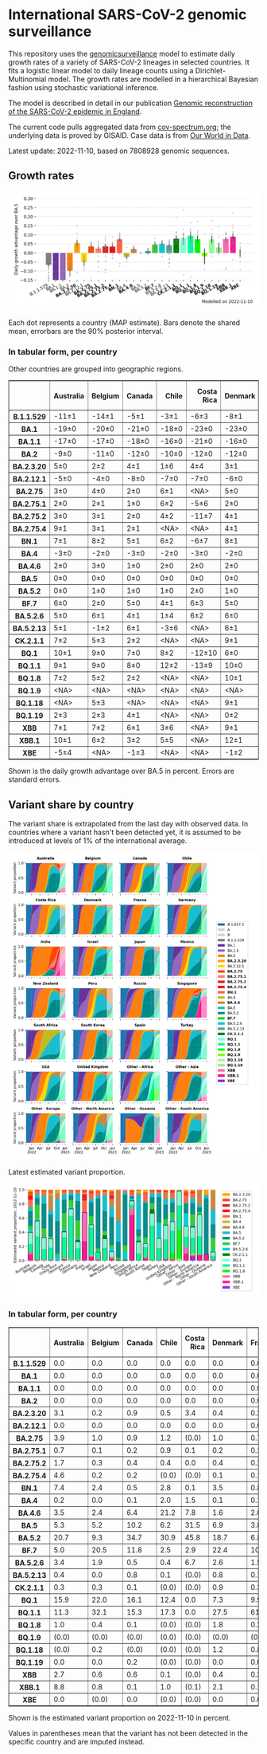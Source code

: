 # International SARS-CoV-2 genomic surveillance

This repository uses the [genomicsurveillance](https://github.com/gerstung-lab/genomicsurveillance) model to estimate daily growth rates of a variety of SARS-CoV-2 lineages in selected countries. It fits a logistic linear model to daily lineage counts using a Dirichlet-Multinomial model. The growth rates are modelled in a hierarchical Bayesian fashion using stochastic variational inference. 

The model is described in detail in our publication [Genomic reconstruction of the SARS-CoV-2 epidemic in England](https://www.nature.com/articles/s41586-021-04069-y).

The current code pulls aggregated data from [cov-spectrum.org](cov-spectrum.org); the underlying data is proved by GISAID. Case data is from [Our World in Data](https://ourworldindata.org/explorers/coronavirus-data-explorer).

Latest update: 2022-11-10, based on 7808928 genomic sequences.

## Growth rates
![Growth rates](plots/growth-rate-latest.png)

Each dot represents a country (MAP estimate). Bars denote the shared mean, errorbars are the 90% posterior interval.

### In tabular form, per country

Other countries are grouped into geographic regions.

<small><table border="1" class="dataframe">
  <thead>
    <tr style="text-align: right;">
      <th></th>
      <th>Australia</th>
      <th>Belgium</th>
      <th>Canada</th>
      <th>Chile</th>
      <th>Costa Rica</th>
      <th>Denmark</th>
      <th>France</th>
      <th>Germany</th>
      <th>India</th>
      <th>Israel</th>
      <th>Japan</th>
      <th>Mexico</th>
      <th>New Zealand</th>
      <th>Other - Africa</th>
      <th>Other - Asia</th>
      <th>Other - Europe</th>
      <th>Other - North America</th>
      <th>Other - Oceania</th>
      <th>Other - South America</th>
      <th>Peru</th>
      <th>Russia</th>
      <th>Singapore</th>
      <th>South Africa</th>
      <th>South Korea</th>
      <th>Spain</th>
      <th>Turkey</th>
      <th>USA</th>
      <th>United Kingdom</th>
    </tr>
  </thead>
  <tbody>
    <tr>
      <th>B.1.1.529</th>
      <td>-11±1</td>
      <td>-14±1</td>
      <td>-5±1</td>
      <td>-3±1</td>
      <td>-6±3</td>
      <td>-8±1</td>
      <td>-7±0</td>
      <td>-6±0</td>
      <td>-4±0</td>
      <td>-6±1</td>
      <td>-3±1</td>
      <td>-4±1</td>
      <td>-9±1</td>
      <td>-7±0</td>
      <td>-4±0</td>
      <td>-14±0</td>
      <td>-19±1</td>
      <td>&lt;NA&gt;</td>
      <td>-11±0</td>
      <td>-5±1</td>
      <td>-12±1</td>
      <td>-4±1</td>
      <td>-9±0</td>
      <td>-2±2</td>
      <td>-4±1</td>
      <td>-14±1</td>
      <td>-3±0</td>
      <td>-13±0</td>
    </tr>
    <tr>
      <th>BA.1</th>
      <td>-19±0</td>
      <td>-20±0</td>
      <td>-21±0</td>
      <td>-18±0</td>
      <td>-23±0</td>
      <td>-23±0</td>
      <td>-17±0</td>
      <td>-20±0</td>
      <td>-12±0</td>
      <td>-21±0</td>
      <td>-21±0</td>
      <td>-18±0</td>
      <td>-23±0</td>
      <td>-15±0</td>
      <td>-11±0</td>
      <td>-18±0</td>
      <td>-19±0</td>
      <td>-6±1</td>
      <td>-17±0</td>
      <td>-22±0</td>
      <td>-17±0</td>
      <td>-14±0</td>
      <td>-15±0</td>
      <td>-20±0</td>
      <td>-19±0</td>
      <td>-22±0</td>
      <td>-20±0</td>
      <td>-23±0</td>
    </tr>
    <tr>
      <th>BA.1.1</th>
      <td>-17±0</td>
      <td>-17±0</td>
      <td>-18±0</td>
      <td>-16±0</td>
      <td>-21±0</td>
      <td>-16±0</td>
      <td>-15±0</td>
      <td>-17±0</td>
      <td>-11±0</td>
      <td>-17±0</td>
      <td>-17±0</td>
      <td>-16±0</td>
      <td>-14±0</td>
      <td>-13±0</td>
      <td>-10±0</td>
      <td>-16±0</td>
      <td>-18±0</td>
      <td>-8±1</td>
      <td>-16±0</td>
      <td>-21±0</td>
      <td>-16±0</td>
      <td>-8±0</td>
      <td>-13±0</td>
      <td>-16±0</td>
      <td>-17±0</td>
      <td>-17±0</td>
      <td>-18±0</td>
      <td>-19±0</td>
    </tr>
    <tr>
      <th>BA.2</th>
      <td>-9±0</td>
      <td>-11±0</td>
      <td>-12±0</td>
      <td>-10±0</td>
      <td>-12±0</td>
      <td>-12±0</td>
      <td>-7±0</td>
      <td>-11±0</td>
      <td>-3±0</td>
      <td>-10±0</td>
      <td>-10±0</td>
      <td>-10±0</td>
      <td>-9±0</td>
      <td>-7±0</td>
      <td>-6±0</td>
      <td>-10±0</td>
      <td>-11±0</td>
      <td>-9±1</td>
      <td>-10±0</td>
      <td>-13±0</td>
      <td>-12±0</td>
      <td>-4±0</td>
      <td>-8±0</td>
      <td>-9±0</td>
      <td>-9±0</td>
      <td>-9±0</td>
      <td>-10±0</td>
      <td>-11±0</td>
    </tr>
    <tr>
      <th>BA.2.3.20</th>
      <td>5±0</td>
      <td>2±2</td>
      <td>4±1</td>
      <td>1±6</td>
      <td>4±4</td>
      <td>3±1</td>
      <td>4±1</td>
      <td>7±1</td>
      <td>4±5</td>
      <td>6±1</td>
      <td>7±1</td>
      <td>&lt;NA&gt;</td>
      <td>3±2</td>
      <td>11±5</td>
      <td>5±0</td>
      <td>8±1</td>
      <td>&lt;NA&gt;</td>
      <td>15±5</td>
      <td>&lt;NA&gt;</td>
      <td>&lt;NA&gt;</td>
      <td>&lt;NA&gt;</td>
      <td>4±1</td>
      <td>&lt;NA&gt;</td>
      <td>6±1</td>
      <td>7±2</td>
      <td>-11±5</td>
      <td>7±0</td>
      <td>7±1</td>
    </tr>
    <tr>
      <th>BA.2.12.1</th>
      <td>-5±0</td>
      <td>-4±0</td>
      <td>-8±0</td>
      <td>-7±0</td>
      <td>-7±0</td>
      <td>-6±0</td>
      <td>-3±0</td>
      <td>-4±0</td>
      <td>-4±0</td>
      <td>-6±0</td>
      <td>-7±0</td>
      <td>-7±0</td>
      <td>-6±0</td>
      <td>-4±0</td>
      <td>-3±0</td>
      <td>-4±0</td>
      <td>-7±0</td>
      <td>-6±2</td>
      <td>-6±0</td>
      <td>-9±0</td>
      <td>-6±1</td>
      <td>-2±0</td>
      <td>-2±1</td>
      <td>-5±0</td>
      <td>-3±0</td>
      <td>-5±1</td>
      <td>-7±0</td>
      <td>-5±0</td>
    </tr>
    <tr>
      <th>BA.2.75</th>
      <td>3±0</td>
      <td>4±0</td>
      <td>2±0</td>
      <td>6±1</td>
      <td>&lt;NA&gt;</td>
      <td>5±0</td>
      <td>4±0</td>
      <td>4±0</td>
      <td>4±0</td>
      <td>4±0</td>
      <td>2±0</td>
      <td>6±2</td>
      <td>2±1</td>
      <td>3±2</td>
      <td>4±0</td>
      <td>5±0</td>
      <td>-14±8</td>
      <td>&lt;NA&gt;</td>
      <td>3±1</td>
      <td>0±1</td>
      <td>1±1</td>
      <td>3±0</td>
      <td>0±1</td>
      <td>3±0</td>
      <td>5±1</td>
      <td>4±1</td>
      <td>3±0</td>
      <td>4±0</td>
    </tr>
    <tr>
      <th>BA.2.75.1</th>
      <td>2±0</td>
      <td>2±1</td>
      <td>1±0</td>
      <td>6±2</td>
      <td>-5±6</td>
      <td>2±0</td>
      <td>3±1</td>
      <td>4±0</td>
      <td>5±0</td>
      <td>2±0</td>
      <td>1±0</td>
      <td>&lt;NA&gt;</td>
      <td>2±1</td>
      <td>1±3</td>
      <td>3±0</td>
      <td>3±0</td>
      <td>-8±6</td>
      <td>&lt;NA&gt;</td>
      <td>-2±3</td>
      <td>-10±7</td>
      <td>6±1</td>
      <td>3±0</td>
      <td>-4±4</td>
      <td>3±0</td>
      <td>3±1</td>
      <td>-16±6</td>
      <td>3±0</td>
      <td>3±0</td>
    </tr>
    <tr>
      <th>BA.2.75.2</th>
      <td>3±0</td>
      <td>3±1</td>
      <td>2±0</td>
      <td>4±2</td>
      <td>-11±7</td>
      <td>4±1</td>
      <td>4±1</td>
      <td>4±1</td>
      <td>8±0</td>
      <td>3±1</td>
      <td>4±1</td>
      <td>-5±5</td>
      <td>4±1</td>
      <td>5±6</td>
      <td>7±1</td>
      <td>5±0</td>
      <td>&lt;NA&gt;</td>
      <td>&lt;NA&gt;</td>
      <td>-9±7</td>
      <td>-2±5</td>
      <td>5±3</td>
      <td>3±0</td>
      <td>-9±7</td>
      <td>3±1</td>
      <td>9±1</td>
      <td>4±1</td>
      <td>5±0</td>
      <td>5±0</td>
    </tr>
    <tr>
      <th>BA.2.75.4</th>
      <td>9±1</td>
      <td>3±1</td>
      <td>2±1</td>
      <td>&lt;NA&gt;</td>
      <td>&lt;NA&gt;</td>
      <td>4±1</td>
      <td>5±1</td>
      <td>4±1</td>
      <td>6±0</td>
      <td>1±2</td>
      <td>-1±2</td>
      <td>-3±5</td>
      <td>&lt;NA&gt;</td>
      <td>&lt;NA&gt;</td>
      <td>4±2</td>
      <td>5±0</td>
      <td>&lt;NA&gt;</td>
      <td>&lt;NA&gt;</td>
      <td>&lt;NA&gt;</td>
      <td>&lt;NA&gt;</td>
      <td>&lt;NA&gt;</td>
      <td>0±2</td>
      <td>-3±4</td>
      <td>3±2</td>
      <td>3±5</td>
      <td>&lt;NA&gt;</td>
      <td>5±1</td>
      <td>4±1</td>
    </tr>
    <tr>
      <th>BN.1</th>
      <td>7±1</td>
      <td>8±2</td>
      <td>5±1</td>
      <td>6±2</td>
      <td>-6±7</td>
      <td>8±1</td>
      <td>8±2</td>
      <td>7±1</td>
      <td>11±0</td>
      <td>8±1</td>
      <td>9±1</td>
      <td>0±6</td>
      <td>4±2</td>
      <td>&lt;NA&gt;</td>
      <td>10±1</td>
      <td>11±0</td>
      <td>0±5</td>
      <td>&lt;NA&gt;</td>
      <td>&lt;NA&gt;</td>
      <td>-7±6</td>
      <td>3±6</td>
      <td>7±1</td>
      <td>&lt;NA&gt;</td>
      <td>9±1</td>
      <td>8±3</td>
      <td>6±3</td>
      <td>11±1</td>
      <td>8±0</td>
    </tr>
    <tr>
      <th>BA.4</th>
      <td>-3±0</td>
      <td>-2±0</td>
      <td>-3±0</td>
      <td>-2±0</td>
      <td>-3±0</td>
      <td>-2±0</td>
      <td>-1±0</td>
      <td>-2±0</td>
      <td>-3±0</td>
      <td>-2±0</td>
      <td>-3±0</td>
      <td>-2±0</td>
      <td>-3±0</td>
      <td>-3±0</td>
      <td>-2±0</td>
      <td>-2±0</td>
      <td>-2±0</td>
      <td>3±3</td>
      <td>-2±0</td>
      <td>-3±0</td>
      <td>-5±1</td>
      <td>-2±0</td>
      <td>-2±0</td>
      <td>-3±0</td>
      <td>-1±0</td>
      <td>-2±0</td>
      <td>-2±0</td>
      <td>-2±0</td>
    </tr>
    <tr>
      <th>BA.4.6</th>
      <td>2±0</td>
      <td>3±0</td>
      <td>1±0</td>
      <td>2±0</td>
      <td>2±0</td>
      <td>2±0</td>
      <td>3±0</td>
      <td>2±0</td>
      <td>4±1</td>
      <td>1±0</td>
      <td>1±0</td>
      <td>3±0</td>
      <td>2±0</td>
      <td>1±0</td>
      <td>4±0</td>
      <td>2±0</td>
      <td>2±0</td>
      <td>&lt;NA&gt;</td>
      <td>2±0</td>
      <td>2±0</td>
      <td>0±1</td>
      <td>3±1</td>
      <td>0±0</td>
      <td>1±0</td>
      <td>3±0</td>
      <td>2±1</td>
      <td>2±0</td>
      <td>2±0</td>
    </tr>
    <tr>
      <th>BA.5</th>
      <td>0±0</td>
      <td>0±0</td>
      <td>0±0</td>
      <td>0±0</td>
      <td>0±0</td>
      <td>0±0</td>
      <td>0±0</td>
      <td>0±0</td>
      <td>0±0</td>
      <td>0±0</td>
      <td>0±0</td>
      <td>0±0</td>
      <td>0±0</td>
      <td>0±0</td>
      <td>0±0</td>
      <td>0±0</td>
      <td>0±0</td>
      <td>0±0</td>
      <td>0±0</td>
      <td>0±0</td>
      <td>0±0</td>
      <td>0±0</td>
      <td>0±0</td>
      <td>0±0</td>
      <td>0±0</td>
      <td>0±0</td>
      <td>0±0</td>
      <td>0±0</td>
    </tr>
    <tr>
      <th>BA.5.2</th>
      <td>0±0</td>
      <td>1±0</td>
      <td>1±0</td>
      <td>1±0</td>
      <td>2±0</td>
      <td>1±0</td>
      <td>1±0</td>
      <td>2±0</td>
      <td>1±0</td>
      <td>1±0</td>
      <td>1±0</td>
      <td>1±0</td>
      <td>0±0</td>
      <td>0±0</td>
      <td>0±0</td>
      <td>1±0</td>
      <td>0±0</td>
      <td>3±1</td>
      <td>0±0</td>
      <td>1±0</td>
      <td>2±0</td>
      <td>1±0</td>
      <td>-1±0</td>
      <td>2±0</td>
      <td>1±0</td>
      <td>1±0</td>
      <td>1±0</td>
      <td>1±0</td>
    </tr>
    <tr>
      <th>BF.7</th>
      <td>6±0</td>
      <td>2±0</td>
      <td>5±0</td>
      <td>4±1</td>
      <td>6±3</td>
      <td>5±0</td>
      <td>4±0</td>
      <td>5±0</td>
      <td>2±3</td>
      <td>4±0</td>
      <td>5±0</td>
      <td>6±1</td>
      <td>4±1</td>
      <td>4±1</td>
      <td>6±1</td>
      <td>4±0</td>
      <td>6±1</td>
      <td>&lt;NA&gt;</td>
      <td>5±0</td>
      <td>5±2</td>
      <td>5±0</td>
      <td>0±6</td>
      <td>3±2</td>
      <td>8±1</td>
      <td>5±0</td>
      <td>3±1</td>
      <td>5±0</td>
      <td>4±0</td>
    </tr>
    <tr>
      <th>BA.5.2.6</th>
      <td>5±0</td>
      <td>6±1</td>
      <td>4±1</td>
      <td>1±4</td>
      <td>6±2</td>
      <td>6±0</td>
      <td>6±0</td>
      <td>6±0</td>
      <td>4±1</td>
      <td>4±0</td>
      <td>5±0</td>
      <td>-2±6</td>
      <td>5±2</td>
      <td>3±1</td>
      <td>6±0</td>
      <td>5±0</td>
      <td>2±7</td>
      <td>&lt;NA&gt;</td>
      <td>4±3</td>
      <td>&lt;NA&gt;</td>
      <td>7±1</td>
      <td>7±1</td>
      <td>2±0</td>
      <td>6±1</td>
      <td>5±1</td>
      <td>5±0</td>
      <td>3±0</td>
      <td>5±0</td>
    </tr>
    <tr>
      <th>BA.5.2.13</th>
      <td>5±1</td>
      <td>-1±2</td>
      <td>6±1</td>
      <td>-3±6</td>
      <td>&lt;NA&gt;</td>
      <td>6±1</td>
      <td>4±1</td>
      <td>6±1</td>
      <td>-4±3</td>
      <td>3±2</td>
      <td>-8±4</td>
      <td>-5±6</td>
      <td>&lt;NA&gt;</td>
      <td>&lt;NA&gt;</td>
      <td>6±1</td>
      <td>4±1</td>
      <td>&lt;NA&gt;</td>
      <td>&lt;NA&gt;</td>
      <td>&lt;NA&gt;</td>
      <td>&lt;NA&gt;</td>
      <td>4±6</td>
      <td>6±5</td>
      <td>-6±5</td>
      <td>2±6</td>
      <td>7±2</td>
      <td>0±3</td>
      <td>5±0</td>
      <td>5±0</td>
    </tr>
    <tr>
      <th>CK.2.1.1</th>
      <td>7±2</td>
      <td>5±3</td>
      <td>2±2</td>
      <td>&lt;NA&gt;</td>
      <td>&lt;NA&gt;</td>
      <td>9±1</td>
      <td>11±3</td>
      <td>8±1</td>
      <td>&lt;NA&gt;</td>
      <td>1±3</td>
      <td>7±3</td>
      <td>7±2</td>
      <td>&lt;NA&gt;</td>
      <td>&lt;NA&gt;</td>
      <td>&lt;NA&gt;</td>
      <td>12±1</td>
      <td>&lt;NA&gt;</td>
      <td>&lt;NA&gt;</td>
      <td>&lt;NA&gt;</td>
      <td>&lt;NA&gt;</td>
      <td>&lt;NA&gt;</td>
      <td>20±3</td>
      <td>7±3</td>
      <td>9±3</td>
      <td>11±2</td>
      <td>&lt;NA&gt;</td>
      <td>7±2</td>
      <td>6±2</td>
    </tr>
    <tr>
      <th>BQ.1</th>
      <td>10±1</td>
      <td>9±0</td>
      <td>7±0</td>
      <td>8±2</td>
      <td>-12±10</td>
      <td>6±0</td>
      <td>8±0</td>
      <td>8±0</td>
      <td>5±8</td>
      <td>-19±12</td>
      <td>7±2</td>
      <td>10±2</td>
      <td>6±2</td>
      <td>8±0</td>
      <td>13±1</td>
      <td>8±0</td>
      <td>11±1</td>
      <td>&lt;NA&gt;</td>
      <td>7±2</td>
      <td>&lt;NA&gt;</td>
      <td>&lt;NA&gt;</td>
      <td>24±2</td>
      <td>7±2</td>
      <td>9±1</td>
      <td>11±1</td>
      <td>5±1</td>
      <td>8±0</td>
      <td>5±0</td>
    </tr>
    <tr>
      <th>BQ.1.1</th>
      <td>9±1</td>
      <td>9±0</td>
      <td>8±0</td>
      <td>12±2</td>
      <td>-13±9</td>
      <td>10±0</td>
      <td>8±0</td>
      <td>10±0</td>
      <td>&lt;NA&gt;</td>
      <td>8±0</td>
      <td>11±1</td>
      <td>9±2</td>
      <td>0±7</td>
      <td>9±1</td>
      <td>13±1</td>
      <td>11±0</td>
      <td>13±2</td>
      <td>&lt;NA&gt;</td>
      <td>7±3</td>
      <td>&lt;NA&gt;</td>
      <td>&lt;NA&gt;</td>
      <td>17±3</td>
      <td>6±2</td>
      <td>11±1</td>
      <td>12±1</td>
      <td>8±2</td>
      <td>11±0</td>
      <td>8±0</td>
    </tr>
    <tr>
      <th>BQ.1.8</th>
      <td>7±2</td>
      <td>5±2</td>
      <td>2±2</td>
      <td>&lt;NA&gt;</td>
      <td>&lt;NA&gt;</td>
      <td>10±1</td>
      <td>7±4</td>
      <td>7±1</td>
      <td>&lt;NA&gt;</td>
      <td>1±3</td>
      <td>&lt;NA&gt;</td>
      <td>0±4</td>
      <td>&lt;NA&gt;</td>
      <td>17±1</td>
      <td>&lt;NA&gt;</td>
      <td>7±1</td>
      <td>&lt;NA&gt;</td>
      <td>&lt;NA&gt;</td>
      <td>&lt;NA&gt;</td>
      <td>&lt;NA&gt;</td>
      <td>&lt;NA&gt;</td>
      <td>12±4</td>
      <td>&lt;NA&gt;</td>
      <td>6±5</td>
      <td>11±3</td>
      <td>&lt;NA&gt;</td>
      <td>8±1</td>
      <td>10±0</td>
    </tr>
    <tr>
      <th>BQ.1.9</th>
      <td>&lt;NA&gt;</td>
      <td>&lt;NA&gt;</td>
      <td>&lt;NA&gt;</td>
      <td>&lt;NA&gt;</td>
      <td>&lt;NA&gt;</td>
      <td>&lt;NA&gt;</td>
      <td>&lt;NA&gt;</td>
      <td>&lt;NA&gt;</td>
      <td>&lt;NA&gt;</td>
      <td>-9±3</td>
      <td>&lt;NA&gt;</td>
      <td>&lt;NA&gt;</td>
      <td>&lt;NA&gt;</td>
      <td>&lt;NA&gt;</td>
      <td>&lt;NA&gt;</td>
      <td>11±1</td>
      <td>&lt;NA&gt;</td>
      <td>&lt;NA&gt;</td>
      <td>&lt;NA&gt;</td>
      <td>&lt;NA&gt;</td>
      <td>&lt;NA&gt;</td>
      <td>&lt;NA&gt;</td>
      <td>&lt;NA&gt;</td>
      <td>&lt;NA&gt;</td>
      <td>&lt;NA&gt;</td>
      <td>&lt;NA&gt;</td>
      <td>-2±2</td>
      <td>&lt;NA&gt;</td>
    </tr>
    <tr>
      <th>BQ.1.18</th>
      <td>&lt;NA&gt;</td>
      <td>5±3</td>
      <td>&lt;NA&gt;</td>
      <td>&lt;NA&gt;</td>
      <td>&lt;NA&gt;</td>
      <td>9±1</td>
      <td>11±2</td>
      <td>8±2</td>
      <td>&lt;NA&gt;</td>
      <td>2±3</td>
      <td>6±3</td>
      <td>&lt;NA&gt;</td>
      <td>&lt;NA&gt;</td>
      <td>13±2</td>
      <td>&lt;NA&gt;</td>
      <td>9±1</td>
      <td>&lt;NA&gt;</td>
      <td>&lt;NA&gt;</td>
      <td>&lt;NA&gt;</td>
      <td>&lt;NA&gt;</td>
      <td>&lt;NA&gt;</td>
      <td>18±3</td>
      <td>&lt;NA&gt;</td>
      <td>&lt;NA&gt;</td>
      <td>&lt;NA&gt;</td>
      <td>-2±3</td>
      <td>6±1</td>
      <td>0±3</td>
    </tr>
    <tr>
      <th>BQ.1.19</th>
      <td>2±3</td>
      <td>2±3</td>
      <td>4±1</td>
      <td>&lt;NA&gt;</td>
      <td>&lt;NA&gt;</td>
      <td>0±2</td>
      <td>9±3</td>
      <td>&lt;NA&gt;</td>
      <td>&lt;NA&gt;</td>
      <td>&lt;NA&gt;</td>
      <td>0±3</td>
      <td>&lt;NA&gt;</td>
      <td>&lt;NA&gt;</td>
      <td>&lt;NA&gt;</td>
      <td>14±3</td>
      <td>4±1</td>
      <td>&lt;NA&gt;</td>
      <td>&lt;NA&gt;</td>
      <td>&lt;NA&gt;</td>
      <td>&lt;NA&gt;</td>
      <td>&lt;NA&gt;</td>
      <td>&lt;NA&gt;</td>
      <td>&lt;NA&gt;</td>
      <td>&lt;NA&gt;</td>
      <td>5±3</td>
      <td>&lt;NA&gt;</td>
      <td>-1±3</td>
      <td>1±2</td>
    </tr>
    <tr>
      <th>XBB</th>
      <td>7±1</td>
      <td>7±2</td>
      <td>6±1</td>
      <td>3±6</td>
      <td>&lt;NA&gt;</td>
      <td>9±1</td>
      <td>10±2</td>
      <td>6±2</td>
      <td>11±0</td>
      <td>7±1</td>
      <td>6±2</td>
      <td>&lt;NA&gt;</td>
      <td>7±4</td>
      <td>5±8</td>
      <td>8±0</td>
      <td>10±1</td>
      <td>&lt;NA&gt;</td>
      <td>&lt;NA&gt;</td>
      <td>-9±9</td>
      <td>&lt;NA&gt;</td>
      <td>&lt;NA&gt;</td>
      <td>8±0</td>
      <td>-8±9</td>
      <td>11±3</td>
      <td>10±5</td>
      <td>-15±8</td>
      <td>8±1</td>
      <td>8±1</td>
    </tr>
    <tr>
      <th>XBB.1</th>
      <td>10±1</td>
      <td>6±2</td>
      <td>3±2</td>
      <td>5±5</td>
      <td>&lt;NA&gt;</td>
      <td>12±1</td>
      <td>8±3</td>
      <td>7±2</td>
      <td>15±1</td>
      <td>10±1</td>
      <td>8±2</td>
      <td>&lt;NA&gt;</td>
      <td>6±4</td>
      <td>&lt;NA&gt;</td>
      <td>7±1</td>
      <td>14±1</td>
      <td>5±4</td>
      <td>22±4</td>
      <td>2±5</td>
      <td>&lt;NA&gt;</td>
      <td>&lt;NA&gt;</td>
      <td>9±0</td>
      <td>&lt;NA&gt;</td>
      <td>10±2</td>
      <td>6±5</td>
      <td>-4±5</td>
      <td>10±1</td>
      <td>11±1</td>
    </tr>
    <tr>
      <th>XBE</th>
      <td>-5±4</td>
      <td>&lt;NA&gt;</td>
      <td>-1±3</td>
      <td>&lt;NA&gt;</td>
      <td>&lt;NA&gt;</td>
      <td>-1±2</td>
      <td>-1±2</td>
      <td>1±1</td>
      <td>-1±1</td>
      <td>-1±3</td>
      <td>&lt;NA&gt;</td>
      <td>&lt;NA&gt;</td>
      <td>&lt;NA&gt;</td>
      <td>&lt;NA&gt;</td>
      <td>-3±2</td>
      <td>6±0</td>
      <td>-9±6</td>
      <td>&lt;NA&gt;</td>
      <td>&lt;NA&gt;</td>
      <td>&lt;NA&gt;</td>
      <td>&lt;NA&gt;</td>
      <td>&lt;NA&gt;</td>
      <td>&lt;NA&gt;</td>
      <td>2±0</td>
      <td>&lt;NA&gt;</td>
      <td>&lt;NA&gt;</td>
      <td>4±0</td>
      <td>3±1</td>
    </tr>
  </tbody>
</table></small>

Shown is the daily growth advantage over BA.5 in percent. Errors are standard errors.

## Variant share by country

The variant share is extrapolated from the last day with observed data. In countries where a variant hasn't been detected yet, it is assumed to be introduced at levels of 1% of the international average. 

![Variant share by country](plots/variant-share-latest.png)

Latest estimated variant proportion.

![Variant share by country](plots/variant-share-bar.png)

### In tabular form, per country

<small><table border="1" class="dataframe">
  <thead>
    <tr style="text-align: right;">
      <th></th>
      <th>Australia</th>
      <th>Belgium</th>
      <th>Canada</th>
      <th>Chile</th>
      <th>Costa Rica</th>
      <th>Denmark</th>
      <th>France</th>
      <th>Germany</th>
      <th>India</th>
      <th>Israel</th>
      <th>Japan</th>
      <th>Mexico</th>
      <th>New Zealand</th>
      <th>Peru</th>
      <th>Russia</th>
      <th>Singapore</th>
      <th>South Africa</th>
      <th>South Korea</th>
      <th>Spain</th>
      <th>Turkey</th>
      <th>USA</th>
      <th>United Kingdom</th>
      <th>Other - Africa</th>
      <th>Other - Asia</th>
      <th>Other - Europe</th>
      <th>Other - North America</th>
      <th>Other - Oceania</th>
      <th>Other - South America</th>
    </tr>
  </thead>
  <tbody>
    <tr>
      <th>B.1.1.529</th>
      <td>0.0</td>
      <td>0.0</td>
      <td>0.0</td>
      <td>0.0</td>
      <td>0.0</td>
      <td>0.0</td>
      <td>0.0</td>
      <td>0.0</td>
      <td>0.0</td>
      <td>0.0</td>
      <td>0.0</td>
      <td>0.0</td>
      <td>0.0</td>
      <td>0.0</td>
      <td>0.0</td>
      <td>0.0</td>
      <td>0.0</td>
      <td>0.0</td>
      <td>0.0</td>
      <td>0.0</td>
      <td>0.0</td>
      <td>0.0</td>
      <td>0.0</td>
      <td>0.0</td>
      <td>0.0</td>
      <td>0.0</td>
      <td>(0.0)</td>
      <td>0.0</td>
    </tr>
    <tr>
      <th>BA.1</th>
      <td>0.0</td>
      <td>0.0</td>
      <td>0.0</td>
      <td>0.0</td>
      <td>0.0</td>
      <td>0.0</td>
      <td>0.0</td>
      <td>0.0</td>
      <td>0.0</td>
      <td>0.0</td>
      <td>0.0</td>
      <td>0.0</td>
      <td>0.0</td>
      <td>0.0</td>
      <td>0.0</td>
      <td>0.0</td>
      <td>0.0</td>
      <td>0.0</td>
      <td>0.0</td>
      <td>0.0</td>
      <td>0.0</td>
      <td>0.0</td>
      <td>0.0</td>
      <td>0.0</td>
      <td>0.0</td>
      <td>0.0</td>
      <td>0.0</td>
      <td>0.0</td>
    </tr>
    <tr>
      <th>BA.1.1</th>
      <td>0.0</td>
      <td>0.0</td>
      <td>0.0</td>
      <td>0.0</td>
      <td>0.0</td>
      <td>0.0</td>
      <td>0.0</td>
      <td>0.0</td>
      <td>0.0</td>
      <td>0.0</td>
      <td>0.0</td>
      <td>0.0</td>
      <td>0.0</td>
      <td>0.0</td>
      <td>0.0</td>
      <td>0.0</td>
      <td>0.0</td>
      <td>0.0</td>
      <td>0.0</td>
      <td>0.0</td>
      <td>0.0</td>
      <td>0.0</td>
      <td>0.0</td>
      <td>0.0</td>
      <td>0.0</td>
      <td>0.0</td>
      <td>0.0</td>
      <td>0.0</td>
    </tr>
    <tr>
      <th>BA.2</th>
      <td>0.0</td>
      <td>0.0</td>
      <td>0.0</td>
      <td>0.0</td>
      <td>0.0</td>
      <td>0.0</td>
      <td>0.0</td>
      <td>0.0</td>
      <td>0.0</td>
      <td>0.0</td>
      <td>0.0</td>
      <td>0.0</td>
      <td>0.0</td>
      <td>0.0</td>
      <td>0.0</td>
      <td>0.0</td>
      <td>0.0</td>
      <td>0.0</td>
      <td>0.0</td>
      <td>0.0</td>
      <td>0.0</td>
      <td>0.0</td>
      <td>0.0</td>
      <td>0.0</td>
      <td>0.0</td>
      <td>0.0</td>
      <td>0.0</td>
      <td>0.0</td>
    </tr>
    <tr>
      <th>BA.2.3.20</th>
      <td>3.1</td>
      <td>0.2</td>
      <td>0.9</td>
      <td>0.5</td>
      <td>3.4</td>
      <td>0.4</td>
      <td>0.2</td>
      <td>0.6</td>
      <td>0.1</td>
      <td>1.9</td>
      <td>2.4</td>
      <td>(0.0)</td>
      <td>2.4</td>
      <td>(0.0)</td>
      <td>(0.0)</td>
      <td>0.8</td>
      <td>(0.0)</td>
      <td>3.8</td>
      <td>0.3</td>
      <td>0.0</td>
      <td>1.1</td>
      <td>0.4</td>
      <td>1.2</td>
      <td>2.4</td>
      <td>1.9</td>
      <td>(0.0)</td>
      <td>7.3</td>
      <td>(0.0)</td>
    </tr>
    <tr>
      <th>BA.2.12.1</th>
      <td>0.0</td>
      <td>0.0</td>
      <td>0.0</td>
      <td>0.0</td>
      <td>0.0</td>
      <td>0.0</td>
      <td>0.0</td>
      <td>0.0</td>
      <td>0.0</td>
      <td>0.0</td>
      <td>0.0</td>
      <td>0.0</td>
      <td>0.0</td>
      <td>0.0</td>
      <td>0.0</td>
      <td>0.0</td>
      <td>0.0</td>
      <td>0.0</td>
      <td>0.0</td>
      <td>0.0</td>
      <td>0.0</td>
      <td>0.0</td>
      <td>0.0</td>
      <td>0.0</td>
      <td>0.0</td>
      <td>0.0</td>
      <td>0.0</td>
      <td>0.0</td>
    </tr>
    <tr>
      <th>BA.2.75</th>
      <td>3.9</td>
      <td>1.0</td>
      <td>0.9</td>
      <td>1.2</td>
      <td>(0.0)</td>
      <td>1.0</td>
      <td>0.7</td>
      <td>0.7</td>
      <td>4.1</td>
      <td>1.8</td>
      <td>0.4</td>
      <td>2.4</td>
      <td>4.5</td>
      <td>0.2</td>
      <td>0.1</td>
      <td>2.7</td>
      <td>0.7</td>
      <td>1.1</td>
      <td>0.7</td>
      <td>1.8</td>
      <td>1.0</td>
      <td>1.9</td>
      <td>0.0</td>
      <td>2.5</td>
      <td>1.5</td>
      <td>0.0</td>
      <td>(0.0)</td>
      <td>0.6</td>
    </tr>
    <tr>
      <th>BA.2.75.1</th>
      <td>0.7</td>
      <td>0.1</td>
      <td>0.2</td>
      <td>0.9</td>
      <td>0.1</td>
      <td>0.2</td>
      <td>0.1</td>
      <td>0.3</td>
      <td>2.3</td>
      <td>0.3</td>
      <td>0.1</td>
      <td>(0.0)</td>
      <td>1.0</td>
      <td>0.0</td>
      <td>2.4</td>
      <td>1.2</td>
      <td>0.1</td>
      <td>0.4</td>
      <td>0.1</td>
      <td>0.0</td>
      <td>0.2</td>
      <td>0.3</td>
      <td>0.0</td>
      <td>0.6</td>
      <td>0.3</td>
      <td>0.0</td>
      <td>(0.0)</td>
      <td>0.1</td>
    </tr>
    <tr>
      <th>BA.2.75.2</th>
      <td>1.7</td>
      <td>0.3</td>
      <td>0.4</td>
      <td>0.4</td>
      <td>0.0</td>
      <td>0.4</td>
      <td>0.2</td>
      <td>0.3</td>
      <td>7.9</td>
      <td>0.8</td>
      <td>0.4</td>
      <td>0.1</td>
      <td>5.0</td>
      <td>0.1</td>
      <td>0.4</td>
      <td>0.7</td>
      <td>0.0</td>
      <td>0.5</td>
      <td>0.9</td>
      <td>1.0</td>
      <td>0.8</td>
      <td>1.2</td>
      <td>0.0</td>
      <td>1.8</td>
      <td>0.5</td>
      <td>(0.0)</td>
      <td>(0.0)</td>
      <td>0.0</td>
    </tr>
    <tr>
      <th>BA.2.75.4</th>
      <td>4.6</td>
      <td>0.2</td>
      <td>0.2</td>
      <td>(0.0)</td>
      <td>(0.0)</td>
      <td>0.1</td>
      <td>0.1</td>
      <td>0.1</td>
      <td>0.8</td>
      <td>0.2</td>
      <td>0.0</td>
      <td>0.1</td>
      <td>(0.0)</td>
      <td>(0.0)</td>
      <td>(0.0)</td>
      <td>0.0</td>
      <td>0.2</td>
      <td>0.1</td>
      <td>0.1</td>
      <td>(0.0)</td>
      <td>0.2</td>
      <td>0.1</td>
      <td>(0.0)</td>
      <td>0.0</td>
      <td>0.5</td>
      <td>(0.0)</td>
      <td>(0.0)</td>
      <td>(0.0)</td>
    </tr>
    <tr>
      <th>BN.1</th>
      <td>7.4</td>
      <td>2.4</td>
      <td>0.5</td>
      <td>2.8</td>
      <td>0.1</td>
      <td>3.5</td>
      <td>0.8</td>
      <td>2.2</td>
      <td>16.7</td>
      <td>7.1</td>
      <td>5.1</td>
      <td>1.4</td>
      <td>2.6</td>
      <td>0.2</td>
      <td>1.0</td>
      <td>3.7</td>
      <td>(0.1)</td>
      <td>10.9</td>
      <td>0.8</td>
      <td>1.9</td>
      <td>3.3</td>
      <td>5.7</td>
      <td>(0.0)</td>
      <td>10.2</td>
      <td>5.9</td>
      <td>1.2</td>
      <td>(0.1)</td>
      <td>(0.1)</td>
    </tr>
    <tr>
      <th>BA.4</th>
      <td>0.2</td>
      <td>0.0</td>
      <td>0.1</td>
      <td>2.0</td>
      <td>1.5</td>
      <td>0.1</td>
      <td>0.1</td>
      <td>0.1</td>
      <td>0.0</td>
      <td>0.2</td>
      <td>0.0</td>
      <td>0.6</td>
      <td>0.2</td>
      <td>0.5</td>
      <td>0.0</td>
      <td>0.0</td>
      <td>4.0</td>
      <td>0.0</td>
      <td>0.1</td>
      <td>0.0</td>
      <td>0.2</td>
      <td>0.1</td>
      <td>0.0</td>
      <td>0.1</td>
      <td>0.1</td>
      <td>0.1</td>
      <td>0.4</td>
      <td>0.8</td>
    </tr>
    <tr>
      <th>BA.4.6</th>
      <td>3.5</td>
      <td>2.4</td>
      <td>6.4</td>
      <td>21.2</td>
      <td>7.8</td>
      <td>1.6</td>
      <td>2.0</td>
      <td>1.3</td>
      <td>0.0</td>
      <td>0.6</td>
      <td>0.2</td>
      <td>3.7</td>
      <td>8.3</td>
      <td>43.5</td>
      <td>0.0</td>
      <td>0.1</td>
      <td>2.7</td>
      <td>0.1</td>
      <td>2.6</td>
      <td>0.2</td>
      <td>6.8</td>
      <td>2.8</td>
      <td>0.0</td>
      <td>0.8</td>
      <td>1.7</td>
      <td>20.0</td>
      <td>(0.0)</td>
      <td>26.4</td>
    </tr>
    <tr>
      <th>BA.5</th>
      <td>5.3</td>
      <td>5.2</td>
      <td>10.2</td>
      <td>6.2</td>
      <td>31.5</td>
      <td>6.9</td>
      <td>3.8</td>
      <td>10.5</td>
      <td>0.0</td>
      <td>4.9</td>
      <td>3.8</td>
      <td>22.0</td>
      <td>14.5</td>
      <td>28.9</td>
      <td>3.1</td>
      <td>0.2</td>
      <td>48.4</td>
      <td>1.7</td>
      <td>5.2</td>
      <td>5.4</td>
      <td>7.7</td>
      <td>5.8</td>
      <td>0.2</td>
      <td>1.1</td>
      <td>6.5</td>
      <td>3.6</td>
      <td>4.5</td>
      <td>20.9</td>
    </tr>
    <tr>
      <th>BA.5.2</th>
      <td>20.7</td>
      <td>9.3</td>
      <td>34.7</td>
      <td>30.9</td>
      <td>45.8</td>
      <td>18.7</td>
      <td>6.8</td>
      <td>27.0</td>
      <td>0.1</td>
      <td>19.7</td>
      <td>70.2</td>
      <td>28.0</td>
      <td>39.8</td>
      <td>22.6</td>
      <td>71.7</td>
      <td>3.2</td>
      <td>9.2</td>
      <td>48.6</td>
      <td>8.1</td>
      <td>35.7</td>
      <td>20.6</td>
      <td>13.7</td>
      <td>0.2</td>
      <td>13.6</td>
      <td>15.9</td>
      <td>6.5</td>
      <td>78.3</td>
      <td>19.0</td>
    </tr>
    <tr>
      <th>BF.7</th>
      <td>5.0</td>
      <td>20.5</td>
      <td>11.8</td>
      <td>2.5</td>
      <td>2.9</td>
      <td>22.4</td>
      <td>10.5</td>
      <td>24.9</td>
      <td>0.0</td>
      <td>10.2</td>
      <td>3.4</td>
      <td>5.2</td>
      <td>3.9</td>
      <td>3.2</td>
      <td>8.9</td>
      <td>0.0</td>
      <td>2.5</td>
      <td>6.7</td>
      <td>7.9</td>
      <td>1.2</td>
      <td>6.7</td>
      <td>8.5</td>
      <td>0.3</td>
      <td>0.6</td>
      <td>14.8</td>
      <td>2.9</td>
      <td>(0.2)</td>
      <td>18.2</td>
    </tr>
    <tr>
      <th>BA.5.2.6</th>
      <td>3.4</td>
      <td>1.9</td>
      <td>0.5</td>
      <td>0.4</td>
      <td>6.7</td>
      <td>2.6</td>
      <td>1.5</td>
      <td>2.3</td>
      <td>0.0</td>
      <td>1.4</td>
      <td>2.1</td>
      <td>0.4</td>
      <td>4.9</td>
      <td>(0.1)</td>
      <td>10.8</td>
      <td>2.6</td>
      <td>3.9</td>
      <td>1.6</td>
      <td>0.4</td>
      <td>21.0</td>
      <td>0.9</td>
      <td>2.0</td>
      <td>0.2</td>
      <td>17.3</td>
      <td>1.5</td>
      <td>0.5</td>
      <td>(0.1)</td>
      <td>1.7</td>
    </tr>
    <tr>
      <th>BA.5.2.13</th>
      <td>0.4</td>
      <td>0.0</td>
      <td>0.8</td>
      <td>0.1</td>
      <td>(0.0)</td>
      <td>0.8</td>
      <td>0.1</td>
      <td>0.4</td>
      <td>0.0</td>
      <td>0.1</td>
      <td>0.0</td>
      <td>0.1</td>
      <td>(0.0)</td>
      <td>(0.0)</td>
      <td>0.9</td>
      <td>0.0</td>
      <td>0.1</td>
      <td>0.1</td>
      <td>0.4</td>
      <td>0.1</td>
      <td>0.2</td>
      <td>2.2</td>
      <td>(0.0)</td>
      <td>0.3</td>
      <td>0.2</td>
      <td>(0.0)</td>
      <td>(0.0)</td>
      <td>(0.0)</td>
    </tr>
    <tr>
      <th>CK.2.1.1</th>
      <td>0.3</td>
      <td>0.3</td>
      <td>0.1</td>
      <td>(0.0)</td>
      <td>(0.0)</td>
      <td>0.9</td>
      <td>0.3</td>
      <td>2.6</td>
      <td>(0.0)</td>
      <td>0.2</td>
      <td>0.2</td>
      <td>4.8</td>
      <td>(0.0)</td>
      <td>(0.0)</td>
      <td>(0.0)</td>
      <td>0.4</td>
      <td>1.7</td>
      <td>0.3</td>
      <td>5.6</td>
      <td>(0.0)</td>
      <td>0.4</td>
      <td>0.2</td>
      <td>(0.0)</td>
      <td>(0.0)</td>
      <td>1.5</td>
      <td>(0.0)</td>
      <td>(0.0)</td>
      <td>(0.0)</td>
    </tr>
    <tr>
      <th>BQ.1</th>
      <td>15.9</td>
      <td>22.0</td>
      <td>16.1</td>
      <td>12.4</td>
      <td>0.0</td>
      <td>7.3</td>
      <td>9.9</td>
      <td>9.1</td>
      <td>0.1</td>
      <td>4.2</td>
      <td>1.3</td>
      <td>13.0</td>
      <td>7.6</td>
      <td>(0.2)</td>
      <td>(0.2)</td>
      <td>5.8</td>
      <td>16.2</td>
      <td>4.9</td>
      <td>17.6</td>
      <td>13.8</td>
      <td>20.1</td>
      <td>13.0</td>
      <td>20.0</td>
      <td>15.1</td>
      <td>14.9</td>
      <td>30.9</td>
      <td>(0.2)</td>
      <td>5.3</td>
    </tr>
    <tr>
      <th>BQ.1.1</th>
      <td>11.3</td>
      <td>32.1</td>
      <td>15.3</td>
      <td>17.3</td>
      <td>0.0</td>
      <td>27.5</td>
      <td>61.5</td>
      <td>15.1</td>
      <td>(0.2)</td>
      <td>39.3</td>
      <td>8.3</td>
      <td>17.5</td>
      <td>0.3</td>
      <td>(0.4)</td>
      <td>(0.4)</td>
      <td>5.0</td>
      <td>10.1</td>
      <td>14.0</td>
      <td>47.6</td>
      <td>16.6</td>
      <td>26.9</td>
      <td>30.9</td>
      <td>34.3</td>
      <td>14.6</td>
      <td>20.7</td>
      <td>26.3</td>
      <td>(0.4)</td>
      <td>5.9</td>
    </tr>
    <tr>
      <th>BQ.1.8</th>
      <td>1.0</td>
      <td>0.4</td>
      <td>0.1</td>
      <td>(0.0)</td>
      <td>(0.0)</td>
      <td>1.8</td>
      <td>0.2</td>
      <td>0.6</td>
      <td>(0.0)</td>
      <td>0.2</td>
      <td>(0.0)</td>
      <td>0.5</td>
      <td>(0.0)</td>
      <td>(0.0)</td>
      <td>(0.0)</td>
      <td>0.2</td>
      <td>(0.0)</td>
      <td>0.6</td>
      <td>1.1</td>
      <td>(0.0)</td>
      <td>0.4</td>
      <td>9.1</td>
      <td>40.8</td>
      <td>(0.0)</td>
      <td>0.9</td>
      <td>(0.0)</td>
      <td>(0.0)</td>
      <td>(0.0)</td>
    </tr>
    <tr>
      <th>BQ.1.9</th>
      <td>(0.0)</td>
      <td>(0.0)</td>
      <td>(0.0)</td>
      <td>(0.0)</td>
      <td>(0.0)</td>
      <td>(0.0)</td>
      <td>(0.0)</td>
      <td>(0.0)</td>
      <td>(0.0)</td>
      <td>0.0</td>
      <td>(0.0)</td>
      <td>(0.0)</td>
      <td>(0.0)</td>
      <td>(0.0)</td>
      <td>(0.0)</td>
      <td>(0.0)</td>
      <td>(0.0)</td>
      <td>(0.0)</td>
      <td>(0.0)</td>
      <td>(0.0)</td>
      <td>0.0</td>
      <td>(0.0)</td>
      <td>(0.0)</td>
      <td>(0.0)</td>
      <td>2.2</td>
      <td>(0.0)</td>
      <td>(0.0)</td>
      <td>(0.0)</td>
    </tr>
    <tr>
      <th>BQ.1.18</th>
      <td>(0.0)</td>
      <td>0.2</td>
      <td>(0.0)</td>
      <td>(0.0)</td>
      <td>(0.0)</td>
      <td>1.2</td>
      <td>0.8</td>
      <td>1.2</td>
      <td>(0.0)</td>
      <td>0.5</td>
      <td>0.2</td>
      <td>(0.0)</td>
      <td>(0.0)</td>
      <td>(0.0)</td>
      <td>(0.0)</td>
      <td>0.3</td>
      <td>(0.0)</td>
      <td>(0.0)</td>
      <td>(0.0)</td>
      <td>0.2</td>
      <td>0.1</td>
      <td>0.0</td>
      <td>2.8</td>
      <td>(0.0)</td>
      <td>0.5</td>
      <td>(0.0)</td>
      <td>(0.0)</td>
      <td>(0.0)</td>
    </tr>
    <tr>
      <th>BQ.1.19</th>
      <td>0.0</td>
      <td>0.0</td>
      <td>0.2</td>
      <td>(0.0)</td>
      <td>(0.0)</td>
      <td>0.0</td>
      <td>0.0</td>
      <td>(0.0)</td>
      <td>(0.0)</td>
      <td>(0.0)</td>
      <td>0.0</td>
      <td>(0.0)</td>
      <td>(0.0)</td>
      <td>(0.0)</td>
      <td>(0.0)</td>
      <td>(0.0)</td>
      <td>(0.0)</td>
      <td>(0.0)</td>
      <td>0.1</td>
      <td>(0.0)</td>
      <td>0.0</td>
      <td>0.1</td>
      <td>(0.0)</td>
      <td>0.1</td>
      <td>0.1</td>
      <td>(0.0)</td>
      <td>(0.0)</td>
      <td>(0.0)</td>
    </tr>
    <tr>
      <th>XBB</th>
      <td>2.7</td>
      <td>0.6</td>
      <td>0.6</td>
      <td>0.1</td>
      <td>(0.0)</td>
      <td>0.4</td>
      <td>0.3</td>
      <td>0.2</td>
      <td>40.5</td>
      <td>1.2</td>
      <td>0.6</td>
      <td>(0.0)</td>
      <td>2.5</td>
      <td>(0.0)</td>
      <td>(0.0)</td>
      <td>8.7</td>
      <td>0.0</td>
      <td>1.3</td>
      <td>0.3</td>
      <td>0.0</td>
      <td>0.6</td>
      <td>0.7</td>
      <td>0.0</td>
      <td>9.2</td>
      <td>1.2</td>
      <td>(0.0)</td>
      <td>(0.0)</td>
      <td>0.1</td>
    </tr>
    <tr>
      <th>XBB.1</th>
      <td>8.8</td>
      <td>0.8</td>
      <td>0.1</td>
      <td>1.0</td>
      <td>(0.1)</td>
      <td>2.1</td>
      <td>0.1</td>
      <td>0.4</td>
      <td>27.2</td>
      <td>5.4</td>
      <td>1.2</td>
      <td>(0.1)</td>
      <td>2.4</td>
      <td>(0.1)</td>
      <td>(0.1)</td>
      <td>64.3</td>
      <td>(0.1)</td>
      <td>3.0</td>
      <td>0.2</td>
      <td>0.7</td>
      <td>1.8</td>
      <td>1.1</td>
      <td>(0.0)</td>
      <td>9.7</td>
      <td>2.5</td>
      <td>7.8</td>
      <td>8.3</td>
      <td>0.8</td>
    </tr>
    <tr>
      <th>XBE</th>
      <td>0.0</td>
      <td>(0.0)</td>
      <td>0.0</td>
      <td>(0.0)</td>
      <td>(0.0)</td>
      <td>0.0</td>
      <td>0.0</td>
      <td>0.0</td>
      <td>0.0</td>
      <td>0.0</td>
      <td>(0.0)</td>
      <td>(0.0)</td>
      <td>(0.0)</td>
      <td>(0.0)</td>
      <td>(0.0)</td>
      <td>(0.0)</td>
      <td>(0.0)</td>
      <td>0.2</td>
      <td>(0.0)</td>
      <td>(0.0)</td>
      <td>0.1</td>
      <td>0.1</td>
      <td>(0.0)</td>
      <td>0.0</td>
      <td>4.3</td>
      <td>0.1</td>
      <td>(0.0)</td>
      <td>(0.0)</td>
    </tr>
  </tbody>
</table></small>

Shown is the estimated variant proportion on 2022-11-10 in percent. 

Values in parentheses mean that the variant has not been detected in the specific country and are imputed instead.
